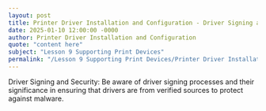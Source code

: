 ```yaml
---
layout: post
title: Printer Driver Installation and Configuration - Driver Signing and Security
date: 2025-01-10 12:00:00 -0000
author: Printer Driver Installation and Configuration
quote: "content here"
subject: "Lesson 9 Supporting Print Devices"
permalink: "/Lesson 9 Supporting Print Devices/Printer Driver Installation and Configuration/Printer Driver Installation and Configuration - Driver Signing and Security"
---
```


Driver Signing and Security: Be aware of driver signing processes and their significance in ensuring that drivers are from verified sources to protect against malware.
